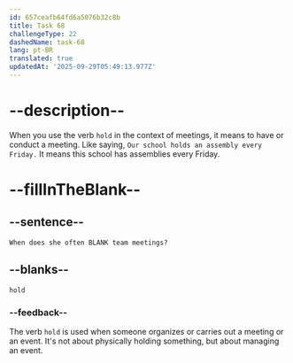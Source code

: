 ```yaml
---
id: 657ceafb64fd6a5076b32c8b
title: Task 68
challengeType: 22
dashedName: task-68
lang: pt-BR
translated: true
updatedAt: '2025-09-29T05:49:13.977Z'
---
```


# --description--

When you use the verb `hold` in the context of meetings, it means to have or conduct a meeting. Like saying, `Our school holds an assembly every Friday.` It means this school has assemblies every Friday. 

# --fillInTheBlank--

## --sentence--

`When does she often BLANK team meetings?`

## --blanks--

`hold`

### --feedback--

The verb `hold` is used when someone organizes or carries out a meeting or an event. It's not about physically holding something, but about managing an event.
